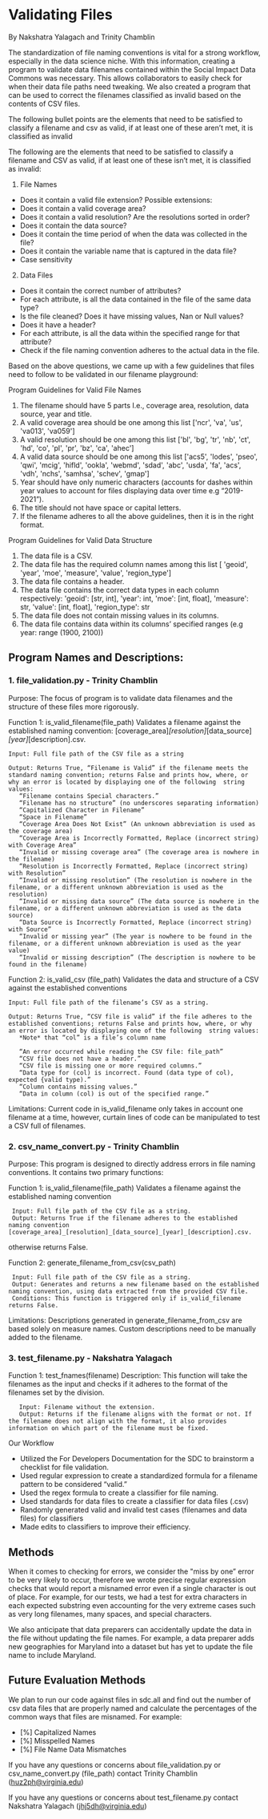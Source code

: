 # Validating Files
By Nakshatra Yalagach and Trinity Chamblin 

The standardization of file naming conventions is vital for a strong workflow, especially in the data science niche. With this information, creating a program to validate data filenames contained within the Social Impact Data Commons was necessary. This allows collaborators to easily check for when their data file paths need tweaking. We also created a program that can be used to correct the filenames classified as invalid based on the contents of CSV files.  

The following bullet points are the elements that need to be satisfied to classify a filename and csv as valid, if at least one of these aren’t met, it is classified as invalid

The following are the elements that need to be satisfied to classify a filename and CSV as valid, if at least one of these isn’t met, it is classified as invalid: 
1. File Names
- Does it contain a valid file extension? Possible extensions:  
- Does it contain a valid coverage area? 
- Does it contain a valid resolution? Are the resolutions sorted in order? 
- Does it contain the data source? 
- Does it contain the time period of when the data was collected in the file? 
- Does it contain the variable name that is captured in the data file? 
- Case sensitivity
  
2. Data Files
- Does it contain the correct number of attributes? 
- For each attribute, is all the data contained in the file of the same data type? 
- Is the file cleaned? Does it have missing values, Nan or Null values? 
- Does it have a header? 
- For each attribute, is all the data within the specified range for that attribute? 
- Check if the file naming convention adheres to the actual data in the file.

Based on the above questions, we came up with a few guidelines that files need to follow to be validated in our filename playground:

Program Guidelines for Valid File Names

1.	The filename should have 5 parts I.e., coverage area, resolution, data source, year and title.
2.	A valid coverage area should be one among this list ['ncr', 'va', 'us', 'va013', 'va059']
3.	A valid resolution should be one among this list ['bl', 'bg', 'tr', 'nb', 'ct', 'hd', 'co', 'pl', 'pr', 'bz', 'ca', 'ahec']
4.	A valid data source should be one among this list ['acs5', 'lodes', 'pseo', 'qwi', 'mcig', 'hifld', 'ookla', 'webmd', 'sdad', 'abc', 'usda', 'fa',  'acs', 'vdh', 'nchs', 'samhsa', 'schev', 'gmap']
5.	Year should have only numeric characters (accounts for dashes within year values to account for files displaying data over time e.g “2019-2021”).
6.	The title should not have space or capital letters.
7.	If the filename adheres to all the above guidelines, then it is in the right format.

Program Guidelines for Valid Data Structure

1.	The data file is a CSV.
2.	The data file has the required column names among this list [ 'geoid', 'year', 'moe', 'measure', 'value', 'region_type']
3.	The data file contains a header.
4.	The data file contains the correct data types in each column respectively: 'geoid': [str, int], 'year': int, 'moe': [int, float], 'measure': str, 'value': [int, float], 'region_type': str
5.	The data file does not contain missing values in its columns.
6.	The data file contains data within its columns’  specified ranges (e.g year: range (1900, 2100))



## Program Names and Descriptions:

### 1. file_validation.py - Trinity Chamblin
Purpose: The focus of  program is to validate data filenames and the structure of these files more rigorously.

Function 1: is_valid_filename(file_path)
Validates a filename against the established naming convention:
 [coverage_area]_[resolution]_[data_source]_[year]_[description].csv.
     
    Input: Full file path of the CSV file as a string
     
    Output: Returns True, “Filename is Valid” if the filename meets the standard naming convention; returns False and prints how, where, or why an error is located by displaying one of the following  string values:
       “Filename contains Special characters.”
       “Filename has no structure” (no underscores separating information)
       “Capitalized Character in Filename”
       “Space in Filename”
       “Coverage Area Does Not Exist” (An unknown abbreviation is used as the coverage area)
       “Coverage Area is Incorrectly Formatted, Replace (incorrect string) with Coverage Area”
       “Invalid or missing coverage area” (The coverage area is nowhere in the filename)
       “Resolution is Incorrectly Formatted, Replace (incorrect string) with Resolution”
       “Invalid or missing resolution” (The resolution is nowhere in the filename, or a different unknown abbreviation is used as the resolution)
       “Invalid or missing data source” (The data source is nowhere in the filename, or a different unknown abbreviation is used as the data source)
       “Data Source is Incorrectly Formatted, Replace (incorrect string) with Source”
       “Invalid or missing year” (The year is nowhere to be found in the filename, or a different unknown abbreviation is used as the year value)
       “Invalid or missing description” (The description is nowhere to be found in the filename)



Function 2: is_valid_csv (file_path) 
Validates the data and structure of a CSV against the established conventions

    Input: Full file path of the filename’s CSV as a string.
       
    Output: Returns True, “CSV file is valid” if the file adheres to the established conventions; returns False and prints how, where, or why an error is located by displaying one of the following  string values: 
       *Note* that “col” is a file’s column name 
       
       “An error occurred while reading the CSV file: file_path”
       “CSV file does not have a header.”
       “CSV file is missing one or more required columns.”
       “Data type for (col) is incorrect. Found (data type of col), expected {valid type).”
       “Column contains missing values.”
       “Data in column (col) is out of the specified range.”

Limitations: 
Current code in is_valid_filename only takes in account one filename at a time, however, curtain lines of code can be manipulated to test a CSV full of filenames.


### 2. csv_name_convert.py - Trinity Chamblin
Purpose: This program is designed to directly address errors in file naming conventions. It contains two primary functions:

Function 1: is_valid_filename(file_path)
Validates a filename against the established naming convention
         
     Input: Full file path of the CSV file as a string.
     Output: Returns True if the filename adheres to the established naming convention [coverage_area]_[resolution]_[data_source]_[year]_[description].csv.
otherwise returns False.

Function 2: generate_filename_from_csv(csv_path)
  
     Input: Full file path of the CSV file as a string.
     Output: Generates and returns a new filename based on the established naming convention, using data extracted from the provided CSV file.
     Conditions: This function is triggered only if is_valid_filename returns False.
        
Limitations: 
Descriptions generated in generate_filename_from_csv are based solely on measure names. Custom descriptions need to be manually added to the filename.

### 3. test_filename.py - Nakshatra Yalagach
Function 1: test_fnames(filename)
Description: This function will take the filenames as the input and checks if it adheres to the format of the filenames set by the division.

       Input: Filename without the extension.
       Output: Returns if the filename aligns with the format or not. If the filename does not align with the format, it also provides information on which part of the filename must be fixed. 

Our Workflow
-	Utilized the For Developers Documentation for the SDC to brainstorm a checklist for file validation.
-	Used regular expression to create a standardized formula for a filename pattern to be considered “valid.”
-	Used the regex formula to create a classifier for file naming.
-	Used standards for data files to create a classifier for data files (.csv)
-	Randomly generated valid and invalid test cases (filenames and data files) for classifiers 
-	Made edits to classifiers to improve their efficiency.

## Methods
When it comes to checking for errors, we consider the "miss by one” error to be very likely to occur, therefore we wrote precise regular expression checks that would report a misnamed error even if a single character is out of place. For example, for our tests, we had a test for extra characters in each expected substring even accounting for the very extreme cases such as very long filenames, many spaces, and special characters. 

We also anticipate that data preparers can accidentally update the data in the file without updating the file names. For example, a data preparer adds new geographies for Maryland into a dataset but has yet to update the file name to include Maryland. 

## Future Evaluation Methods
We plan to run our code against files in sdc.all and find out the number of csv data files that are properly named and calculate the percentages of the common ways that files are misnamed. For example: 
- [%] Capitalized Names
- [%] Misspelled Names      
- [%] File Name Data Mismatches

If you have any questions or concerns about file_validation.py or csv_name_convert.py (file_path) 
 contact Trinity Chamblin (huz2ph@virginia.edu)

If you have any questions or concerns about test_filename.py  contact Nakshatra Yalagach (jhj5dh@virginia.edu)


